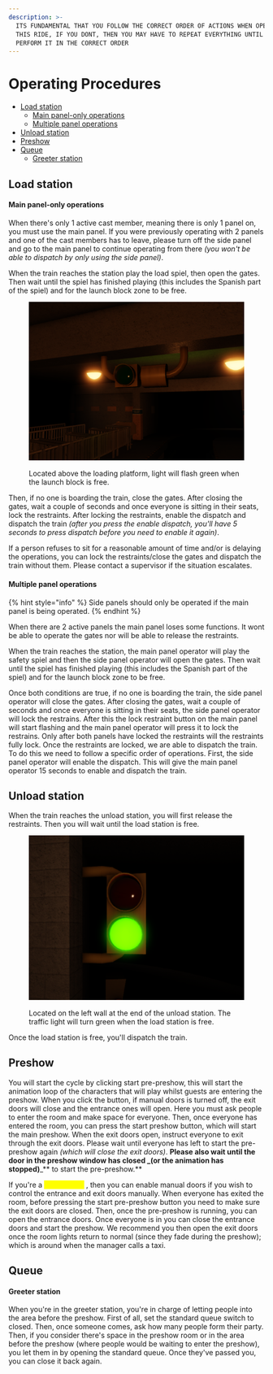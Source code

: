 ```yaml
---
description: >-
  ITS FUNDAMENTAL THAT YOU FOLLOW THE CORRECT ORDER OF ACTIONS WHEN OPERATING
  THIS RIDE, IF YOU DONT, THEN YOU MAY HAVE TO REPEAT EVERYTHING UNTIL YOU
  PERFORM IT IN THE CORRECT ORDER
---
```


# Operating Procedures

* [Load station](operating-procedures.md#load-station)
  * [Main panel-only operations](operating-procedures.md#main-panel-only-operations)
  * [Multiple panel operations](operating-procedures.md#multiple-panel-operations)
* [Unload station](operating-procedures.md#unload-station)
* [Preshow](operating-procedures.md#preshow)
* [Queue](operating-procedures.md#queue)
  * [Greeter station](operating-procedures.md#greeter-station-1)

## Load station

#### Main panel-only operations

When there's only 1 active cast member, meaning there is only 1 panel on, you must use the main panel. If you were previously operating with 2 panels and one of the cast members has to leave, please turn off the side panel and go to the main panel to continue operating from there _(you won't be able to dispatch by only using the side panel)_.

When the train reaches the station play the load spiel, then open the gates. Then wait until the spiel has finished playing (this includes the Spanish part of the spiel) and for the launch block zone to be free.

<figure><img src="../../../.gitbook/assets/image (1).png" alt=""><figcaption><p>Located above the loading platform, light will flash green when the launch block is free.</p></figcaption></figure>

Then, if no one is boarding the train, close the gates. After closing the gates, wait a couple of seconds and once everyone is sitting in their seats, lock the restraints. After locking the restraints, enable the dispatch and dispatch the train _(after you press the enable dispatch, you'll have 5 seconds to press dispatch before you need to enable it again)_.

If a person refuses to sit for a reasonable amount of time and/or is delaying the operations, you can lock the restraints/close the gates and dispatch the train without them. Please contact a supervisor if the situation escalates.

#### Multiple panel operations

{% hint style="info" %}
Side panels should only be operated if the main panel is being operated.
{% endhint %}

When there are 2 active panels the main panel loses some functions. It wont be able to operate the gates nor will be able to release the restraints.

When the train reaches the station, the main panel operator will play the safety spiel and then the side panel operator will open the gates. Then wait until the spiel has finished playing (this includes the Spanish part of the spiel) and for the launch block zone to be free.

Once both conditions are true, if no one is boarding the train, the side panel operator will close the gates. After closing the gates, wait a couple of seconds and once everyone is sitting in their seats, the side panel operator will lock the restrains. After this the lock restraint button on the main panel will start flashing and the main panel operator will press it to lock the restrains. Only after both panels have locked the restraints will the restraints fully lock. Once the restraints are locked, we are able to dispatch the train. To do this we need to follow a specific order of operations. First, the side panel operator will enable the dispatch. This will give the main panel operator 15 seconds to enable and dispatch the train.

## Unload station

When the train reaches the unload station, you will first release the restraints. Then you will wait until the load station is free.

<figure><img src="../../../.gitbook/assets/image (7).png" alt=""><figcaption><p>Located on the left wall at the end of the unload station. The traffic light will turn green when the load station is free.</p></figcaption></figure>

Once the load station is free, you'll dispatch the train.

## Preshow

You will start the cycle by clicking start pre-preshow, this will start the animation loop of the characters that will play whilst guests are entering the preshow. When you click the button, if manual doors is turned off, the exit doors will close and the entrance ones will open. Here you must ask people to enter the room and make space for everyone. Then, once everyone has entered the room, you can press the start preshow button, which will start the main preshow. When the exit doors open, instruct everyone to exit through the exit doors. Please wait until everyone has left to start the pre-preshow again _(which will close the exit doors)_. **Please also wait until the door in the preshow window has closed **_**(or the animation has stopped)**_** to start the pre-preshow.**

If you're a <mark style="color:yellow;">Senior CM+</mark> , then you can enable manual doors if you wish to control the entrance and exit doors manually. When everyone has exited the room, before pressing the start pre-preshow button you need to make sure the exit doors are closed. Then, once the pre-preshow is running, you can open the entrance doors. Once everyone is in you can close the entrance doors and start the preshow. We recommend you then open the exit doors once the room lights return to normal (since they fade during the preshow); which is around when the manager calls a taxi.

## Queue

#### Greeter station

When you're in the greeter station, you're in charge of letting people into the area before the preshow. First of all, set the standard queue switch to closed. Then, once someone comes, ask how many people form their party. Then, if you consider there's space in the preshow room or in the area before the preshow (where people would be waiting to enter the preshow), you let them in by opening the standard queue. Once they've passed you, you can close it back again.
